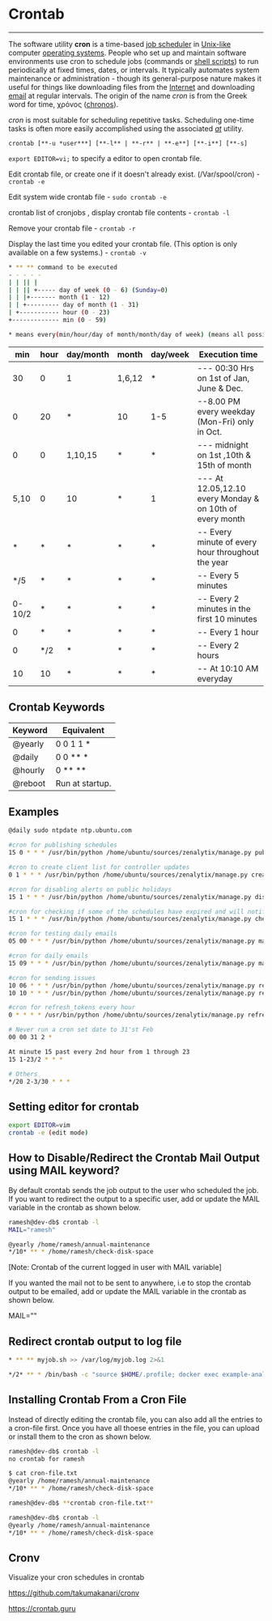 # Crontab

---

The software utility **cron** is a time-based [job scheduler](https://en.wikipedia.org/wiki/Job_scheduler) in [Unix-like](https://en.wikipedia.org/wiki/Unix-like) computer [operating systems](https://en.wikipedia.org/wiki/Operating_system). People who set up and maintain software environments use cron to schedule jobs (commands or [shell scripts](https://en.wikipedia.org/wiki/Shell_script)) to run periodically at fixed times, dates, or intervals. It typically automates system maintenance or administration - though its general-purpose nature makes it useful for things like downloading files from the [Internet](https://en.wikipedia.org/wiki/Internet) and downloading [email](https://en.wikipedia.org/wiki/Email) at regular intervals. The origin of the name *cron* is from the Greek word for time, χρόνος ([chronos](https://en.wikipedia.org/wiki/Chronos)).

*cron* is most suitable for scheduling repetitive tasks. Scheduling one-time tasks is often more easily accomplished using the associated [*at*](https://en.wikipedia.org/wiki/At_(Unix)) utility.

`crontab [**-u *user***] [**-l** | **-r** | **-e**] [**-i**] [**-s]`

`export EDITOR=vi;` to specify a editor to open crontab file.

Edit crontab file, or create one if it doesn't already exist. (/Var/spool/cron) - `crontab -e`

Edit system wide crontab file - `sudo crontab -e`

crontab list of cronjobs , display crontab file contents - `crontab -l`

Remove your crontab file - `crontab -r`

Display the last time you edited your crontab file. (This option is only available on a few systems.) - `crontab -v`

```bash
* ** ** command to be executed
- - - - -
| | || |
| | || +----- day of week (0 - 6) (Sunday=0)
| | |+------- month (1 - 12)
| | +--------- day of month (1 - 31)
| +----------- hour (0 - 23)
+------------- min (0 - 59)

* means every(min/hour/day of month/month/day of week) (means all possible units)
```

| min    | hour | day/month | month  | day/week | Execution time                                           |
|--------|--------|-----------|--------|----------|-----------------------------|
| 30     | 0    | 1         | 1,6,12 | *       | --- 00:30 Hrs on 1st of Jan, June & Dec.                |
| 0      | 20   | *        | 10     | 1-5      | --8.00 PM every weekday (Mon-Fri) only in Oct.           |
| 0      | 0    | 1,10,15   | *     | *       | --- midnight on 1st ,10th & 15th of month                |
| 5,10   | 0    | 10        | *     | 1        | --- At 12.05,12.10 every Monday & on 10th of every month |
| *     | *   | *        | *     | *       | -- Every minute of every hour throughout the year       |
| */5   | *   | *        | *     | *       | -- Every 5 minutes                                      |
| 0-10/2 | *   | *        | *     | *       | -- Every 2 minutes in the first 10 minutes              |
| 0      | *   | *        | *     | *       | -- Every 1 hour                                         |
| 0      | */2 | *        | *     | *       | -- Every 2 hours                                        |
| 10     | 10   | *        | *     | *       | -- At 10:10 AM everyday                                 |

## Crontab Keywords

| **Keyword** | **Equivalent**  |
|-------------|-----------------|
| @yearly    | 0 0 1 1 *      |
| @daily     | 0 0 ** *    |
| @hourly    | 0 ** **   |
| @reboot    | Run at startup. |

## Examples

```bash
@daily sudo ntpdate ntp.ubuntu.com

#cron for publishing schedules
15 0 * * * /usr/bin/python /home/ubuntu/sources/zenalytix/manage.py publish_yesterday_schedules

#cron to create client list for controller updates
0 1 * * * /usr/bin/python /home/ubuntu/sources/zenalytix/manage.py create_client_list

#cron for disabling alerts on public holidays
15 1 * * * /usr/bin/python /home/ubuntu/sources/zenalytix/manage.py disable_alerts

#cron for checking if some of the schedules have expired and will notifiy account managers.
15 1 * * * /usr/bin/python /home/ubuntu/sources/zenalytix/manage.py check_schedule_expiry

#cron for testing daily emails
05 00 * * * /usr/bin/python /home/ubuntu/sources/zenalytix/manage.py mail_report_new --logs_to="priyank.trivedi@zenatix.com"

#cron for daily emails
15 09 * * * /usr/bin/python /home/ubuntu/sources/zenalytix/manage.py mail_report_new --logs_to="priyank.trivedi@zenatix.com"

#cron for sending issues
10 06 * * * /usr/bin/python /home/ubuntu/sources/zenalytix/manage.py report_issues --create_logs=True --run_issues=True --exclude_$
10 10 * * * /usr/bin/python /home/ubuntu/sources/zenalytix/manage.py report_issues --create_logs=True --run_issues=True --run_spec

#cron for refresh_tokens every hour
0 * * * * /usr/bin/python /home/ubntu/sources/zenalytix/manage.py refresh_tokens

# Never run a cron set date to 31'st Feb
00 00 31 2 *

At minute 15 past every 2nd hour from 1 through 23
15 1-23/2 * * *

# Others
*/20 2-3/30 * * *
```

## Setting editor for crontab

```bash
export EDITOR=vim
crontab -e (edit mode)
```

## How to Disable/Redirect the Crontab Mail Output using MAIL keyword?

By default crontab sends the job output to the user who scheduled the job. If you want to redirect the output to a specific user, add or update the MAIL variable in the crontab as shown below.

```bash
ramesh@dev-db$ crontab -l
MAIL="ramesh"

@yearly /home/ramesh/annual-maintenance
*/10* ** * /home/ramesh/check-disk-space
```

[Note: Crontab of the current logged in user with MAIL variable]

If you wanted the mail not to be sent to anywhere, i.e to stop the crontab output to be emailed, add or update the MAIL variable in the crontab as shown below.

MAIL=""

## Redirect crontab output to log file

```bash
* ** ** myjob.sh >> /var/log/myjob.log 2>&1

*/2* ** * /bin/bash -c "source $HOME/.profile; docker exec example-analytics bash -c 'cd ../ && date'" >> /var/log/cron/test-/bin/date +%d-%m-%y-%H-%M-%S.log 2>&1
```

## Installing Crontab From a Cron File

Instead of directly editing the crontab file, you can also add all the entries to a cron-file first. Once you have all thoese entries in the file, you can upload or install them to the cron as shown below.

```bash
ramesh@dev-db$ crontab -l
no crontab for ramesh

$ cat cron-file.txt
@yearly /home/ramesh/annual-maintenance
*/10* ** * /home/ramesh/check-disk-space

ramesh@dev-db$ **crontab cron-file.txt**

ramesh@dev-db$ crontab -l
@yearly /home/ramesh/annual-maintenance
*/10* ** * /home/ramesh/check-disk-space
```

## Cronv

Visualize your cron schedules in crontab

<https://github.com/takumakanari/cronv>

<https://crontab.guru>
